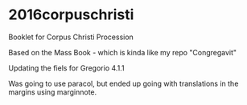 # 2016corpuschristi
Booklet for Corpus Christi Procession

Based on the Mass Book - which is kinda like my repo "Congregavit"

Updating the fiels for Gregorio 4.1.1

Was going to use paracol, but ended up going with translations in the margins using marginnote.
